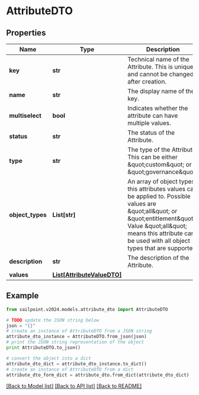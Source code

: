 # AttributeDTO


## Properties

Name | Type | Description | Notes
------------ | ------------- | ------------- | -------------
**key** | **str** | Technical name of the Attribute. This is unique and cannot be changed after creation. | [optional] 
**name** | **str** | The display name of the key. | [optional] 
**multiselect** | **bool** | Indicates whether the attribute can have multiple values. | [optional] [default to False]
**status** | **str** | The status of the Attribute. | [optional] 
**type** | **str** | The type of the Attribute. This can be either \&quot;custom\&quot; or \&quot;governance\&quot;. | [optional] 
**object_types** | **List[str]** | An array of object types this attributes values can be applied to. Possible values are \&quot;all\&quot; or \&quot;entitlement\&quot;. Value \&quot;all\&quot; means this attribute can be used with all object types that are supported. | [optional] 
**description** | **str** | The description of the Attribute. | [optional] 
**values** | [**List[AttributeValueDTO]**](AttributeValueDTO.md) |  | [optional] 

## Example

```python
from sailpoint.v2024.models.attribute_dto import AttributeDTO

# TODO update the JSON string below
json = "{}"
# create an instance of AttributeDTO from a JSON string
attribute_dto_instance = AttributeDTO.from_json(json)
# print the JSON string representation of the object
print AttributeDTO.to_json()

# convert the object into a dict
attribute_dto_dict = attribute_dto_instance.to_dict()
# create an instance of AttributeDTO from a dict
attribute_dto_form_dict = attribute_dto.from_dict(attribute_dto_dict)
```
[[Back to Model list]](../README.md#documentation-for-models) [[Back to API list]](../README.md#documentation-for-api-endpoints) [[Back to README]](../README.md)


